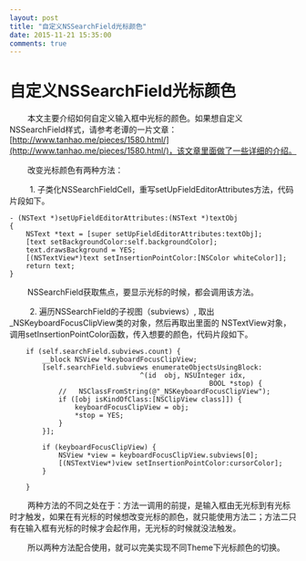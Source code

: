 ```yaml
---
layout: post
title: "自定义NSSearchField光标颜色"
date: 2015-11-21 15:35:00
comments: true
--- 
```

自定义NSSearchField光标颜色
============
&#160;&#160;&#160;&#160;&#160;&#160;&#160;&#160;本文主要介绍如何自定义输入框中光标的颜色。如果想自定义NSSearchField样式，请参考老谭的一片文章：[http://www.tanhao.me/pieces/1580.html/](http://www.tanhao.me/pieces/1580.html/)，该文章里面做了一些详细的介绍。

&#160;&#160;&#160;&#160;&#160;&#160;&#160;&#160;改变光标颜色有两种方法：

&#160;&#160;&#160;&#160;&#160;&#160;&#160;&#160; 1. 子类化NSSearchFieldCell，重写setUpFieldEditorAttributes方法，代码片段如下。

```
- (NSText *)setUpFieldEditorAttributes:(NSText *)textObj
{
    NSText *text = [super setUpFieldEditorAttributes:textObj];
    [text setBackgroundColor:self.backgroundColor];
    text.drawsBackground = YES;
    [(NSTextView*)text setInsertionPointColor:[NSColor whiteColor]];
    return text;
}

```

&#160;&#160;&#160;&#160;&#160;&#160;&#160;&#160;NSSearchField获取焦点，要显示光标的时候，都会调用该方法。


&#160;&#160;&#160;&#160;&#160;&#160;&#160;&#160; 2. 遍历NSSearchField的子视图（subviews）, 取出_NSKeyboardFocusClipView类的对象，然后再取出里面的
NSTextView对象，调用setInsertionPointColor函数，传入想要的颜色，代码片段如下。

```
    if (self.searchField.subviews.count) {
        __block NSView *keyboardFocusClipView;
        [self.searchField.subviews enumerateObjectsUsingBlock:
        						^(id  obj, NSUInteger idx,
												 BOOL *stop) {
            //   NSClassFromString(@"_NSKeyboardFocusClipView");
            if ([obj isKindOfClass:[NSClipView class]]) {
                keyboardFocusClipView = obj;
                *stop = YES;
            }
        }];
        
        if (keyboardFocusClipView) {
            NSView *view = keyboardFocusClipView.subviews[0];
            [(NSTextView*)view setInsertionPointColor:cursorColor];
        }

    }
```



&#160;&#160;&#160;&#160;&#160;&#160;&#160;&#160;两种方法的不同之处在于：方法一调用的前提，是输入框由无光标到有光标时才触发，如果在有光标的时候想改变光标的颜色，就只能使用方法二；方法二只有在输入框有光标的时候才会起作用，无光标的时候就没法触发。

&#160;&#160;&#160;&#160;&#160;&#160;&#160;&#160;所以两种方法配合使用，就可以完美实现不同Theme下光标颜色的切换。




